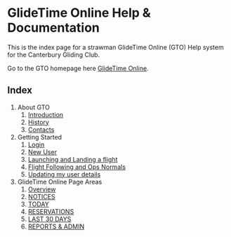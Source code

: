 # GlideTime Online Help & Documentation

This is the index page for a strawman GlideTime Online (GTO) Help system for the Canterbury Gliding Club.

Go to the GTO homepage here [GlideTime Online](https://canterburyglidingclub.nz/gto "The new and best way to record CGC time logs").

## Index

1. About GTO
    1. [Introduction](./Introduction)
    1. [History](./History)
    1. [Contacts](./Contacts)
1. Getting Started
    1. [Login](Login)
    1. [New User](./New_user)
    1. [Launching and Landing a flight](./New_flight)
    1. [Flight Following and Ops Normals](./Flight_following)
    1. [Updating my user details](./User_details)
1.  GlideTime Online Page Areas
    1. [Overview](./Overview)
    1. [NOTICES](./Notices) 
    1. [TODAY](./Today) 
    1. [RESERVATIONS](./Reservations) 
    1. [LAST 30 DAYS](./Last_30_days) 
    1. [REPORTS & ADMIN](./Reports_admin)
